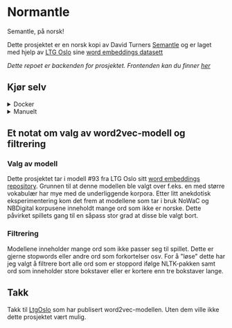 # Normantle

Semantle, på norsk!

Dette prosjektet er en norsk kopi av David Turners [Semantle](https://semantle.com/) og er laget med hjelp av [LTG Oslo](https://www.mn.uio.no/ifi/english/research/groups/ltg/) sine [word embeddings datasett](http://vectors.nlpl.eu/repository)

_Dette repoet er backenden for prosjektet. Frontenden kan du finner [her](https://github.com/LBlend/normantle-frontend)_

## Kjør selv

<details>
  <summary>Docker</summary>

Kommer en eller annen gang™

</details>

<details>
  <summary>Manuelt</summary>

0. Last ned repoet og installer avhengigheter

- Python 3.10+
- Pip

1. Kjør installasjonsskriptet

   ```
   sh setup.sh
   ```

_Merk deg at dette skriptet antar at PATH til python er satt til `python3`. Hvis dette ikke er tilfellet for deg, må du huske å endre skriptet eller PATHen din._

2. Kjør APIet
   ```
   uvicorn src.main:app --host 0.0.0.0 --port 5000 --proxy-headers
   ```

</details>

## Et notat om valg av word2vec-modell og filtrering

### Valg av modell

Dette prosjektet tar i modell #93 fra LTG Oslo sitt [word embeddings repository](http://vectors.nlpl.eu/repository/). Grunnen til at denne modellen ble valgt over f.eks. en med større vokabulær har mye med de underliggende korpora. Etter litt anekdotisk eksperimentering kom det frem at modellene som tar i bruk NoWaC og NBDigital korpusene inneholdt mange ord som ikke er norske. Dette påvirket spillets gang til en såpass stor grad at disse ble valgt bort.

### Filtrering

Modellene inneholder mange ord som ikke passer seg til spillet. Dette er gjerne stopwords eller andre ord som forkortelser osv. For å "løse" dette har jeg valgt å filtrere bort alle ord som er stoppord ifølge NLTK-pakken samt ord som inneholder store bokstaver eller er kortere enn tre bokstaver lange.

## Takk

Takk til [LtgOslo](https://www.mn.uio.no/ifi/english/research/groups/ltg/) som har publisert word2vec-modellen. Uten dem ville ikke dette prosjektet vært mulig.
